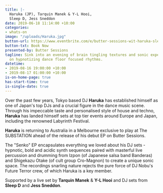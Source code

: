 ```yaml
---
title: |-
  Haruka (JP), Tarquin Manek & Y-L Hooi,
  Sleep D, Jess Sneddon
date: 2019-06-18 11:14:00 +10:00
categories:
- whats-on
image: "/uploads/Haruka.jpg"
button-url: https://www.eventbrite.com/e/butter-sessions-wit-haruka-sleep-d-tarquin-manek-y-l-hooi-jess-sneddon-tickets-64588792818?utm-medium=discovery&utm-campaign=social&utm-content=attendeeshare&aff=escb&utm-source=cp&utm-term=listing
button-txt: Book Now
presented-by: Butter Sessions
tagline: Sink into an evening of brain tingling textures and sonic experiments, peaking
  on hypnotizing dance floor focused rhythms.
datetime:
- 2019-08-16 19:00:00 +10:00
- 2019-08-17 01:00:00 +10:00
is-on-home-page: true
has-start-time: true
is-single-date: true
---
```


Over the past few years, Tokyo based DJ **Haruka** has established himself as one of Japan's top DJs and a crucial figure in the dance music scene. Through his impeccable taste and personalised style of house and techno, **Haruka** has landed himself sets at top tier events around Europe and Japan, including the renowned Labyrinth Festival. 

**Haruka** is returning to Australia in a Melbourne exclusive to play at The SUBSTATION ahead of the release of his debut EP on Butter Sessions.

The "Senko" EP encapsulates everything we loved about his DJ sets - hypnotic, bold and acidic synth sequences paired with masterful live percussion and drumming from Izpon (of Japanese salsa band Banderas) and Shigekazu Otake (of cult group Cro-Magnon) to create a unique sonic space. The recordings snarling nature rejects the pure force of DJ Nobu's Future Terror crew, of which Haruka is a key member.

Supported by a live set by **Tarquin Manek** & **Y-L Hooi** and DJ sets from **Sleep D** and **Jess Sneddon**.
